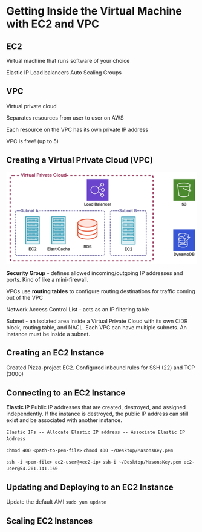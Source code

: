 # Getting Inside the Virtual Machine with EC2 and VPC

## EC2
Virtual machine that runs software of your choice

Elastic IP
Load balancers
Auto Scaling Groups
## VPC
Virtual private cloud

Separates resources from user to user on AWS

Each resource on the VPC has its own private IP address

VPC is free! (up to 5)

## Creating a Virtual Private Cloud (VPC)

![Architecture](./architecture.png)

**Security Group** - defines allowed incoming/outgoing IP addresses and ports. Kind of like a mini-firewall.

VPCs use **routing tables** to configure routing destinations for traffic coming out of the VPC

Network Access Control List - acts as an IP filtering table

Subnet - an isolated area inside a Virtual Private Cloud with its own CIDR block, routing table, and NACL. Each VPC can have multiple subnets. An instance must be inside a subnet.

## Creating an EC2 Instance
Created Pizza-project EC2. Configured inbound rules for SSH (22) and TCP (3000)

## Connecting to an EC2 Instance

**Elastic IP** Public IP addresses that are created, destroyed, and assigned independently. If the instance is destroyed, the public IP address can still exist and be associated with another instance.

`Elastic IPs -- Allocate Elastic IP address -- Associate Elastic IP Address`

`chmod 400 <path-to-pem-file>`
`chmod 400 ~/Desktop/MasonsKey.pem`

`ssh -i <pem-file> ec2-user@<ec2-ip>`
`ssh-i ~/Desktop/MasonsKey.pem ec2-user@54.201.141.160`

## Updating and Deploying to an EC2 Instance

Update the default AMI
`sudo yum update`

##  Scaling EC2 Instances